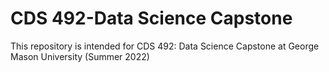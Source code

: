 # CDS 492-Data Science Capstone
This repository is intended for CDS 492: Data Science Capstone at George Mason University (Summer 2022)
